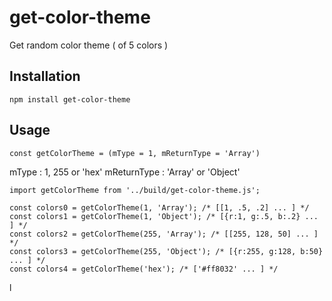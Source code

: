 # get-color-theme
Get random color theme ( of 5 colors )

## Installation
```npm install get-color-theme```

## Usage 
`const getColorTheme = (mType = 1, mReturnType = 'Array')`

mType : 1, 255 or 'hex'
mReturnType : 'Array' or 'Object'


```
import getColorTheme from '../build/get-color-theme.js';

const colors0 = getColorTheme(1, 'Array'); /* [[1, .5, .2] ... ] */
const colors1 = getColorTheme(1, 'Object'); /* [{r:1, g:.5, b:.2} ... ] */
const colors2 = getColorTheme(255, 'Array'); /* [[255, 128, 50] ... ] */
const colors3 = getColorTheme(255, 'Object'); /* [{r:255, g:128, b:50} ... ] */
const colors4 = getColorTheme('hex'); /* ['#ff8032' ... ] */
```
l
